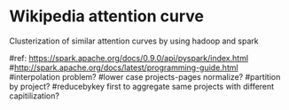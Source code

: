 # Wikipedia attention curve

Clusterization of similar attention curves by using hadoop and spark

  #ref: https://spark.apache.org/docs/0.9.0/api/pyspark/index.html
  #http://spark.apache.org/docs/latest/programming-guide.html
  #interpolation problem?
  #lower case projects-pages normalize?
  #partition by project?
  #reducebykey first to aggregate same projects with different capitilization?
